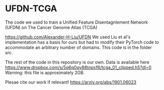 # UFDN-TCGA

The code we used to train a Unified Feature Disentagnlement Network (UFDN) on The Cancer Genome Atlas (TCGA)

https://github.com/Alexander-H-Liu/UFDN
We used Liu et al's implementation has a basis for ours but had to modify their PyTorch code to accommodate an arbitrary number of domains. This code is in the folder src. 

The rest of the code in this repository is our own. Data is available here https://www.dropbox.com/s/5q6q0qy88tnpxf6/tcga_01_clipped.h5?dl=0 
Warning: this file is approximately 2GB. 

Plesae cite our work if relevant! https://arxiv.org/abs/1901.06023
